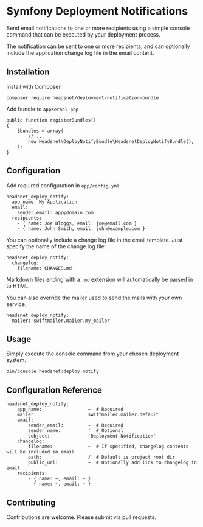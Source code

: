 # Symfony Deployment Notifications

Send email notifications to one or more recipients using a simple console command 
that can be executed by your deployment process.

The notification can be sent to one or more recipients, and can optionally include 
the application change log file in the email content.

## Installation

Install with Composer

`composer require headsnet/deployment-notification-bundle`

Add bundle to `AppKernel.php`

```
public function registerBundles()
{
    $bundles = array(
        // ...
        new Headsnet\DeployNotifyBundle\HeadsnetDeployNotifyBundle(),
    );
}
```

## Configuration

Add required configuration in `app/config.yml`

```
headsnet_deploy_notify:
  app_name: My Application
  email:
    sender_email: app@domain.com
  recipients:
    - { name: Joe Bloggs, email: joe@email.com }
    - { name: John Smith, email: john@example.com }
```

You can optionally include a change log file in the email template. 
Just specify the name of the change log file:

```
headsnet_deploy_notify:
  changelog:
    filename: CHANGES.md
```

Markdown files ending with a `.md` extension will automatically be parsed in to HTML.

You can also override the mailer used to send the mails with your own service.

```
headsnet_deploy_notify:
  mailer: swiftmailer.mailer.my_mailer
```

## Usage

Simply execute the console command from your chosen deployment system.

`bin/console headsnet:deploy:notify`

## Configuration Reference

```
headsnet_deploy_notify:
	app_name:                 ~  # Required
	mailer:                   swiftmailer.mailer.default
	email:
	    sender_email:         ~  # Required
	    sender_name:          '' # Optional
	    subject:              'Deployment Notification'
	changelog:
	    filename:             ~  # If specified, changelog contents will be included in email
	    path:                 /  # Default is project root dir
	    public_url:           ~  # Optionally add link to changelog in email
	recipients:
	    - { name: ~, email: ~ }
	    - { name: ~, email: ~ }

```

## Contributing

Contributions are welcome. Please submit via pull requests. 
